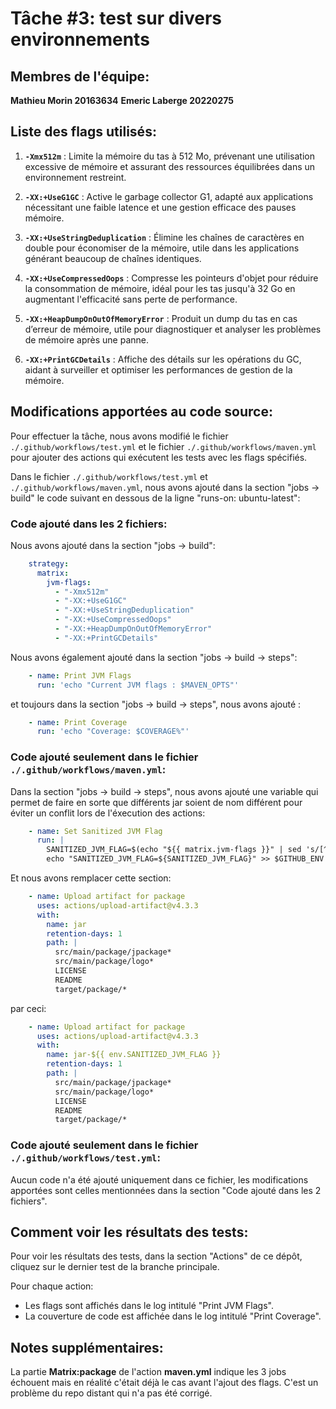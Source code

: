 # Tâche \#3: test sur divers environnements 

## Membres de l'équipe:
**Mathieu Morin 20163634**
**Emeric Laberge 20220275**

## Liste des flags utilisés:

1. **`-Xmx512m`** : Limite la mémoire du tas à 512 Mo, prévenant une utilisation excessive de mémoire et assurant des ressources équilibrées dans un environnement restreint.

2. **`-XX:+UseG1GC`** : Active le garbage collector G1, adapté aux applications nécessitant une faible latence et une gestion efficace des pauses mémoire.

3. **`-XX:+UseStringDeduplication`** : Élimine les chaînes de caractères en double pour économiser de la mémoire, utile dans les applications générant beaucoup de chaînes identiques.

4. **`-XX:+UseCompressedOops`** : Compresse les pointeurs d'objet pour réduire la consommation de mémoire, idéal pour les tas jusqu'à 32 Go en augmentant l'efficacité sans perte de performance.

5. **`-XX:+HeapDumpOnOutOfMemoryError`** : Produit un dump du tas en cas d’erreur de mémoire, utile pour diagnostiquer et analyser les problèmes de mémoire après une panne.

6. **`-XX:+PrintGCDetails`** : Affiche des détails sur les opérations du GC, aidant à surveiller et optimiser les performances de gestion de la mémoire.


## Modifications apportées au code source:
Pour effectuer la tâche, nous avons modifié le fichier `./.github/workflows/test.yml` et le fichier `./.github/workflows/maven.yml` 
pour ajouter des actions qui exécutent les tests avec les flags spécifiés. 

Dans le fichier `./.github/workflows/test.yml` et
`./.github/workflows/maven.yml`, nous avons ajouté dans la section "jobs ->
build" le code suivant en dessous de la ligne "runs-on: ubuntu-latest":

### Code ajouté dans les 2 fichiers:
Nous avons ajouté dans la section "jobs -> build":
```yaml
    strategy:
      matrix:
        jvm-flags:
          - "-Xmx512m"
          - "-XX:+UseG1GC"
          - "-XX:+UseStringDeduplication"
          - "-XX:+UseCompressedOops"
          - "-XX:+HeapDumpOnOutOfMemoryError"
          - "-XX:+PrintGCDetails"
```
Nous avons également ajouté dans la section "jobs -> build -> steps":

```yaml
    - name: Print JVM Flags
      run: 'echo "Current JVM flags : $MAVEN_OPTS"'
```
et toujours dans la section "jobs -> build -> steps", nous avons ajouté :

```yaml
    - name: Print Coverage
      run: 'echo "Coverage: $COVERAGE%"'
```

### Code ajouté seulement dans le fichier `./.github/workflows/maven.yml`:
Dans la section "jobs -> build -> steps", nous avons ajouté une variable qui
permet de faire en sorte que différents jar soient de nom différent pour éviter
un conflit lors de l'éxecution des actions:
```yaml
    - name: Set Sanitized JVM Flag
      run: |
        SANITIZED_JVM_FLAG=$(echo "${{ matrix.jvm-flags }}" | sed 's/[^a-zA-Z0-9]/_/g')
        echo "SANITIZED_JVM_FLAG=${SANITIZED_JVM_FLAG}" >> $GITHUB_ENV
```
Et nous avons remplacer cette section:

```yaml
    - name: Upload artifact for package
      uses: actions/upload-artifact@v4.3.3
      with:
        name: jar
        retention-days: 1
        path: |
          src/main/package/jpackage*
          src/main/package/logo*
          LICENSE
          README
          target/package/*
```

par ceci:
```yaml
    - name: Upload artifact for package
      uses: actions/upload-artifact@v4.3.3
      with:
        name: jar-${{ env.SANITIZED_JVM_FLAG }}
        retention-days: 1
        path: |
          src/main/package/jpackage*
          src/main/package/logo*
          LICENSE
          README
          target/package/*
```

### Code ajouté seulement dans le fichier `./.github/workflows/test.yml`:
Aucun code n'a été ajouté uniquement dans ce fichier, les modifications
apportées sont celles mentionnées dans la section "Code ajouté dans les 2
fichiers".

## Comment voir les résultats des tests:

Pour voir les résultats des tests, dans la section "Actions" de ce dépôt,
cliquez sur le dernier test de la branche principale.

Pour chaque action: 
- Les flags sont affichés dans le log intitulé "Print JVM Flags".
- La couverture de code est affichée dans le log intitulé "Print Coverage".

## Notes supplémentaires: 
La partie **Matrix:package** de l'action **maven.yml** indique les 3 jobs
échouent mais en réalité c'était déjà le cas avant l'ajout des flags. C'est un
problème du repo distant qui n'a pas été corrigé.





